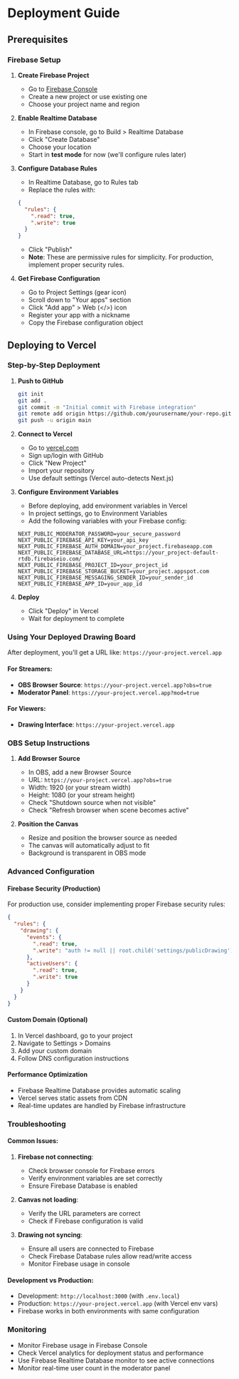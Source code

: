 # Deployment Guide

## Prerequisites

### Firebase Setup
1. **Create Firebase Project**
   - Go to [Firebase Console](https://console.firebase.google.com/)
   - Create a new project or use existing one
   - Choose your project name and region

2. **Enable Realtime Database**
   - In Firebase console, go to Build > Realtime Database
   - Click "Create Database"
   - Choose your location
   - Start in **test mode** for now (we'll configure rules later)

3. **Configure Database Rules**
   - In Realtime Database, go to Rules tab
   - Replace the rules with:
   ```json
   {
     "rules": {
       ".read": true,
       ".write": true
     }
   }
   ```
   - Click "Publish"
   - **Note**: These are permissive rules for simplicity. For production, implement proper security rules.

4. **Get Firebase Configuration**
   - Go to Project Settings (gear icon)
   - Scroll down to "Your apps" section
   - Click "Add app" > Web (</>) icon
   - Register your app with a nickname
   - Copy the Firebase configuration object

## Deploying to Vercel

### Step-by-Step Deployment

1. **Push to GitHub**
   ```bash
   git init
   git add .
   git commit -m "Initial commit with Firebase integration"
   git remote add origin https://github.com/yourusername/your-repo.git
   git push -u origin main
   ```

2. **Connect to Vercel**
   - Go to [vercel.com](https://vercel.com)
   - Sign up/login with GitHub
   - Click "New Project"
   - Import your repository
   - Use default settings (Vercel auto-detects Next.js)

3. **Configure Environment Variables**
   - Before deploying, add environment variables in Vercel
   - In project settings, go to Environment Variables
   - Add the following variables with your Firebase config:

   ```
   NEXT_PUBLIC_MODERATOR_PASSWORD=your_secure_password
   NEXT_PUBLIC_FIREBASE_API_KEY=your_api_key
   NEXT_PUBLIC_FIREBASE_AUTH_DOMAIN=your_project.firebaseapp.com
   NEXT_PUBLIC_FIREBASE_DATABASE_URL=https://your_project-default-rtdb.firebaseio.com/
   NEXT_PUBLIC_FIREBASE_PROJECT_ID=your_project_id
   NEXT_PUBLIC_FIREBASE_STORAGE_BUCKET=your_project.appspot.com
   NEXT_PUBLIC_FIREBASE_MESSAGING_SENDER_ID=your_sender_id
   NEXT_PUBLIC_FIREBASE_APP_ID=your_app_id
   ```

4. **Deploy**
   - Click "Deploy" in Vercel
   - Wait for deployment to complete

### Using Your Deployed Drawing Board

After deployment, you'll get a URL like: `https://your-project.vercel.app`

#### For Streamers:
- **OBS Browser Source**: `https://your-project.vercel.app?obs=true`
- **Moderator Panel**: `https://your-project.vercel.app?mod=true`

#### For Viewers:
- **Drawing Interface**: `https://your-project.vercel.app`

### OBS Setup Instructions

1. **Add Browser Source**
   - In OBS, add a new Browser Source
   - URL: `https://your-project.vercel.app?obs=true`
   - Width: 1920 (or your stream width)
   - Height: 1080 (or your stream height)
   - Check "Shutdown source when not visible"
   - Check "Refresh browser when scene becomes active"

2. **Position the Canvas**
   - Resize and position the browser source as needed
   - The canvas will automatically adjust to fit
   - Background is transparent in OBS mode

### Advanced Configuration

#### Firebase Security (Production)
For production use, consider implementing proper Firebase security rules:

```json
{
  "rules": {
    "drawing": {
      "events": {
        ".read": true,
        ".write": "auth != null || root.child('settings/publicDrawing').val() === true"
      },
      "activeUsers": {
        ".read": true,
        ".write": true
      }
    }
  }
}
```

#### Custom Domain (Optional)
1. In Vercel dashboard, go to your project
2. Navigate to Settings > Domains
3. Add your custom domain
4. Follow DNS configuration instructions

#### Performance Optimization
- Firebase Realtime Database provides automatic scaling
- Vercel serves static assets from CDN
- Real-time updates are handled by Firebase infrastructure

### Troubleshooting

#### Common Issues:
1. **Firebase not connecting**: 
   - Check browser console for Firebase errors
   - Verify environment variables are set correctly
   - Ensure Firebase Database is enabled

2. **Canvas not loading**: 
   - Verify the URL parameters are correct
   - Check if Firebase configuration is valid

3. **Drawing not syncing**: 
   - Ensure all users are connected to Firebase
   - Check Firebase Database rules allow read/write access
   - Monitor Firebase usage in console

#### Development vs Production:
- Development: `http://localhost:3000` (with `.env.local`)
- Production: `https://your-project.vercel.app` (with Vercel env vars)
- Firebase works in both environments with same configuration

### Monitoring
- Monitor Firebase usage in Firebase Console
- Check Vercel analytics for deployment status and performance
- Use Firebase Realtime Database monitor to see active connections
- Monitor real-time user count in the moderator panel
